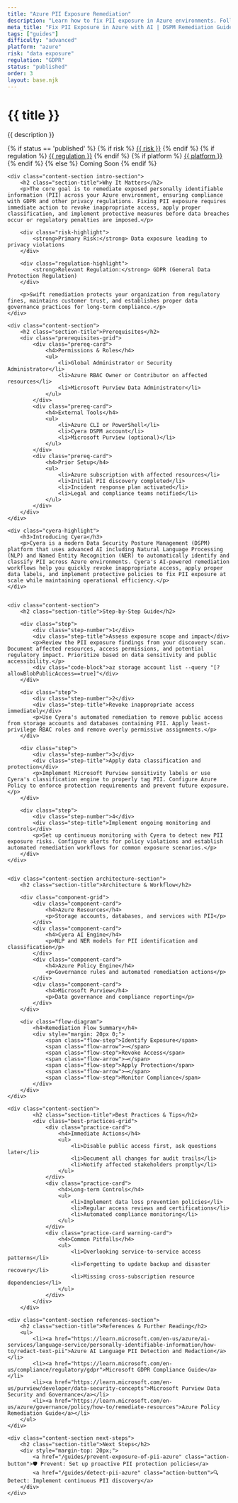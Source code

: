 ```yaml
---
title: "Azure PII Exposure Remediation"
description: "Learn how to fix PII exposure in Azure environments. Follow step-by-step guidance for GDPR compliance and data protection."
meta_title: "Fix PII Exposure in Azure with AI | DSPM Remediation Guide"
tags: ["guides"]
difficulty: "advanced"
platform: "azure"
risk: "data exposure"
regulation: "GDPR"
status: "published"
order: 3
layout: base.njk
---
```


<div class="container">
    <div class="header">
        <h1>{{ title }}</h1>
        <p>{{ description }}</p>
        <div class="guide-tags-container">
			<div class="guide-tags-wrapper">
		    {% if status == 'published' %}
		        {% if risk %}
		        <a href="/risk/{{ risk | downcase | replace: ' ', '-' }}/" class="guide-tag risk">{{ risk }}</a>
		        {% endif %}
		        {% if regulation %}
		        <a href="/regulation/{{ regulation | downcase | replace: ' ', '-' }}/" class="guide-tag regulation">{{ regulation }}</a>
		        {% endif %}
		        {% if platform %}
		        <a href="/platforms/{{ platform | downcase | replace: ' ', '-' }}/" class="guide-tag platform">{{ platform }}</a>
		        {% endif %}
		    {% else %}
		        <span class="guide-tag coming-soon">Coming Soon</span>
		    {% endif %}
		</div>
		</div>
    </div>

    <div class="content-section intro-section">
        <h2 class="section-title">Why It Matters</h2>
        <p>The core goal is to remediate exposed personally identifiable information (PII) across your Azure environment, ensuring compliance with GDPR and other privacy regulations. Fixing PII exposure requires immediate action to revoke inappropriate access, apply proper classification, and implement protective measures before data breaches occur or regulatory penalties are imposed.</p>
        
        <div class="risk-highlight">
            <strong>Primary Risk:</strong> Data exposure leading to privacy violations
        </div>
        
        <div class="regulation-highlight">
            <strong>Relevant Regulation:</strong> GDPR (General Data Protection Regulation)
        </div>
        
        <p>Swift remediation protects your organization from regulatory fines, maintains customer trust, and establishes proper data governance practices for long-term compliance.</p>
    </div>

    <div class="content-section">
        <h2 class="section-title">Prerequisites</h2>
        <div class="prerequisites-grid">
            <div class="prereq-card">
                <h4>Permissions & Roles</h4>
                <ul>
                    <li>Global Administrator or Security Administrator</li>
                    <li>Azure RBAC Owner or Contributor on affected resources</li>
                    <li>Microsoft Purview Data Administrator</li>
                </ul>
            </div>
            <div class="prereq-card">
                <h4>External Tools</h4>
                <ul>
                    <li>Azure CLI or PowerShell</li>
                    <li>Cyera DSPM account</li>
                    <li>Microsoft Purview (optional)</li>
                </ul>
            </div>
            <div class="prereq-card">
                <h4>Prior Setup</h4>
                <ul>
                    <li>Azure subscription with affected resources</li>
                    <li>Initial PII discovery completed</li>
                    <li>Incident response plan activated</li>
                    <li>Legal and compliance teams notified</li>
                </ul>
            </div>
        </div>
    </div>
	
    <div class="cyera-highlight">
        <h3>Introducing Cyera</h3>
        <p>Cyera is a modern Data Security Posture Management (DSPM) platform that uses advanced AI including Natural Language Processing (NLP) and Named Entity Recognition (NER) to automatically identify and classify PII across Azure environments. Cyera's AI-powered remediation workflows help you quickly revoke inappropriate access, apply proper data labels, and implement protective policies to fix PII exposure at scale while maintaining operational efficiency.</p>
    </div>
	

    <div class="content-section">
        <h2 class="section-title">Step-by-Step Guide</h2>
        
        <div class="step">
            <div class="step-number">1</div>
            <div class="step-title">Assess exposure scope and impact</div>
            <p>Review the PII exposure findings from your discovery scan. Document affected resources, access permissions, and potential regulatory impact. Prioritize based on data sensitivity and public accessibility.</p>
            <div class="code-block">az storage account list --query "[?allowBlobPublicAccess==true]"</div>
        </div>

        <div class="step">
            <div class="step-number">2</div>
            <div class="step-title">Revoke inappropriate access immediately</div>
            <p>Use Cyera's automated remediation to remove public access from storage accounts and databases containing PII. Apply least-privilege RBAC roles and remove overly permissive assignments.</p>
        </div>

        <div class="step">
            <div class="step-number">3</div>
            <div class="step-title">Apply data classification and protection</div>
            <p>Implement Microsoft Purview sensitivity labels or use Cyera's classification engine to properly tag PII. Configure Azure Policy to enforce protection requirements and prevent future exposure.</p>
        </div>

        <div class="step">
            <div class="step-number">4</div>
            <div class="step-title">Implement ongoing monitoring and controls</div>
            <p>Set up continuous monitoring with Cyera to detect new PII exposure risks. Configure alerts for policy violations and establish automated remediation workflows for common exposure scenarios.</p>
        </div>
    </div>


    <div class="content-section architecture-section">
        <h2 class="section-title">Architecture & Workflow</h2>
        
        <div class="component-grid">
            <div class="component-card">
                <h4>Azure Resources</h4>
                <p>Storage accounts, databases, and services with PII</p>
            </div>
            <div class="component-card">
                <h4>Cyera AI Engine</h4>
                <p>NLP and NER models for PII identification and classification</p>
            </div>
            <div class="component-card">
                <h4>Azure Policy Engine</h4>
                <p>Governance rules and automated remediation actions</p>
            </div>
            <div class="component-card">
                <h4>Microsoft Purview</h4>
                <p>Data governance and compliance reporting</p>
            </div>
        </div>

        <div class="flow-diagram">
            <h4>Remediation Flow Summary</h4>
            <div style="margin: 20px 0;">
                <span class="flow-step">Identify Exposure</span>
                <span class="flow-arrow">→</span>
                <span class="flow-step">Revoke Access</span>
                <span class="flow-arrow">→</span>
                <span class="flow-step">Apply Protection</span>
                <span class="flow-arrow">→</span>
                <span class="flow-step">Monitor Compliance</span>
            </div>
        </div>
    </div>

	<div class="content-section">
	        <h2 class="section-title">Best Practices & Tips</h2>
	        <div class="best-practices-grid">
	            <div class="practice-card">
	                <h4>Immediate Actions</h4>
	                <ul>
	                    <li>Disable public access first, ask questions later</li>
	                    <li>Document all changes for audit trails</li>
	                    <li>Notify affected stakeholders promptly</li>
	                </ul>
	            </div>
	            <div class="practice-card">
	                <h4>Long-term Controls</h4>
	                <ul>
	                    <li>Implement data loss prevention policies</li>
	                    <li>Regular access reviews and certifications</li>
	                    <li>Automated compliance monitoring</li>
	                </ul>
	            </div>
	            <div class="practice-card warning-card">
	                <h4>Common Pitfalls</h4>
	                <ul>
	                    <li>Overlooking service-to-service access patterns</li>
	                    <li>Forgetting to update backup and disaster recovery</li>
	                    <li>Missing cross-subscription resource dependencies</li>
	                </ul>
	            </div>
	        </div>
	    </div>

    <div class="content-section references-section">
        <h2 class="section-title">References & Further Reading</h2>
        <ul>
            <li><a href="https://learn.microsoft.com/en-us/azure/ai-services/language-service/personally-identifiable-information/how-to/redact-text-pii">Azure AI Language PII Detection and Redaction</a></li>
            <li><a href="https://learn.microsoft.com/en-us/compliance/regulatory/gdpr">Microsoft GDPR Compliance Guide</a></li>
            <li><a href="https://learn.microsoft.com/en-us/purview/developer/data-security-concepts">Microsoft Purview Data Security and Governance</a></li>
            <li><a href="https://learn.microsoft.com/en-us/azure/governance/policy/how-to/remediate-resources">Azure Policy Remediation Guide</a></li>
        </ul>
    </div>

    <div class="content-section next-steps">
        <h2 class="section-title">Next Steps</h2>
        <div style="margin-top: 20px;">
            <a href="/guides/prevent-exposure-of-pii-azure" class="action-button">🛡️ Prevent: Set up proactive PII protection policies</a>
            <a href="/guides/detect-pii-azure" class="action-button">🔍 Detect: Implement continuous PII discovery</a>
        </div>
    </div>
</div>